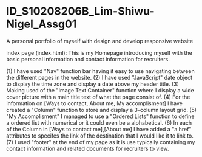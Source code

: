 # ID_S10208206B_Lim-Shiwu-Nigel_Assg01
A personal portfolio of myself with design and develop responsive website

index page (index.html): This is my Homepage introducing myself with the basic personal information and contact information for recruiters.

(1) I have used "Nav" function bar having it easy to use navigating between the different pages in the website.
(2) I have used "JavaScript" date object to display the time zone and display a date above my header title.
(3) Making used of the "Image Text Container" function where I display a wide cover picture with a main title text of what the page consist of.
(4) For the information on [Ways to contact, About me, My accomplisment] I have created a "Column" function to store and display a 3-column layout grid.
(5) "My Accomplisment" I managed to use a "Ordered Lists" function to define a ordered list with numerical or it could even be a alphabetical.
(6) In each of the Column in [Ways to contact me],[About me] I have added a "a href" attributes to specifes the link of the destination that I would like it to link to.
(7) I used "footer" at the end of my page as it is use typically containing my contact information and related documents for recruiters to view.

